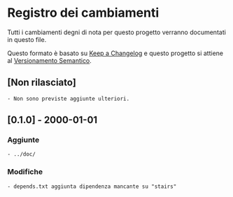 # Registro dei cambiamenti
Tutti i cambiamenti degni di nota per questo progetto verranno
documentati in questo file.

Questo formato è basato su [Keep a Changelog](https://keepachangelog.com/it-IT/1.0.0/)
e questo progetto si attiene al [Versionamento Semantico](https://semver.org/lang/it/).


## [Non rilasciato]

	- Non sono previste aggiunte ulteriori.


## [0.1.0] - 2000-01-01
### Aggiunte

	- ../doc/


### Modifiche

	- depends.txt aggiunta dipendenza mancante su "stairs"
